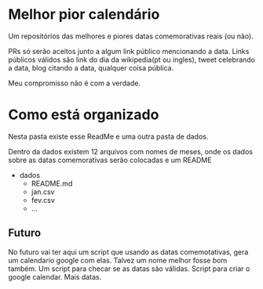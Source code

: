 # Melhor pior calendário

Um repositórios das melhores e piores datas comemorativas reais (ou não).

PRs só serão aceitos junto a algum link público mencionando a data. Links públicos válidos são link do dia da wikipedia(pt ou ingles), tweet celebrando a data, blog citando a data, qualquer coisa pública. 


Meu compromisso não é com a verdade.

# Como está organizado
Nesta pasta existe esse ReadMe e uma outra pasta de dados.

Dentro da dados existem 12 arquivos com nomes de meses, onde os dados sobre as datas comemorativas serão colocadas e um README 

- dados
    - README.md
    - jan.csv
    - fev.csv
    - ...

## Futuro

No futuro vai ter aqui um script que usando as datas comemotativas, gera um calendario google com elas.
Talvez um nome melhor fosse bom também.
Um script para checar se as datas são válidas.
Script para criar o google calendar. 
Mais datas.